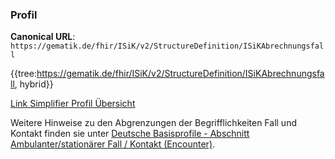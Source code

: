 ### Profil

**Canonical URL**: ```https://gematik.de/fhir/ISiK/v2/StructureDefinition/ISiKAbrechnungsfall```

{{tree:https://gematik.de/fhir/ISiK/v2/StructureDefinition/ISiKAbrechnungsfall, hybrid}}

[Link Simplifier Profil Übersicht](https://gematik.de/fhir/ISiK/v2/StructureDefinition/ISiKAbrechnungsfall)

Weitere Hinweise zu den Abgrenzungen der Begrifflichkeiten Fall und Kontakt finden sie unter [Deutsche Basisprofile - Abschnitt Ambulanter/stationärer Fall / Kontakt (Encounter)](https://ig.fhir.de/basisprofile-de/1.2.0/Ressourcen-AmbulanterStationaererFall.html).
